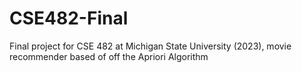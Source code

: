 # CSE482-Final
Final project for CSE 482 at Michigan State University (2023), movie recommender based of off the Apriori Algorithm

